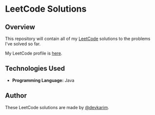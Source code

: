 # LeetCode Solutions

## Overview

This repository will contain all of my [LeetCode](https://leetcode.com) solutions to the problems I've solved so far.

My LeetCode profile is [here](https://leetcode.com/u/devkarim/).

## Technologies Used

- **Programming Language:** Java

## Author

These LeetCode solutions are made by [@devkarim](https://github.com/devkarim).

